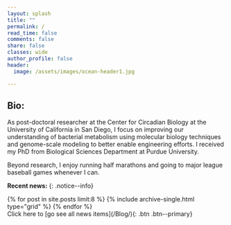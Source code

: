 ```yaml
---
layout: splash
title: ""
permalink: /
read_time: false
comments: false
share: false
classes: wide
author_profile: false
header:
  image: /assets/images/ocean-header1.jpg

---
```

## Bio:
As post-doctoral researcher at the Center for Circadian Biology at the University of California in San Diego, I focus on improving our understanding of bacterial metabolism using molecular biology techniques and genome-scale modeling to better enable engineering efforts. I received my PhD from Biological Sciences Department at Purdue University. 

Beyond research, I enjoy running half marathons and going to major league baseball games whenever I can.

**Recent news:** 
{: .notice--info}

<div class="grid__wrapper">
  {% for post in site.posts limit:8 %}
    {% include archive-single.html type="grid" %}
  {% endfor %}
</div>
Click here to [go see all news items](/Blog/){: .btn .btn--primary}
